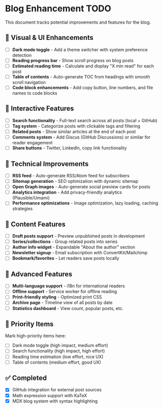 # Blog Enhancement TODO

This document tracks potential improvements and features for the blog.

## 🎨 Visual & UI Enhancements

- [ ] **Dark mode toggle** - Add a theme switcher with system preference detection
- [ ] **Reading progress bar** - Show scroll progress on blog posts
- [ ] **Estimated reading time** - Calculate and display "X min read" for each post
- [ ] **Table of contents** - Auto-generate TOC from headings with smooth scroll navigation
- [ ] **Code block enhancements** - Add copy button, line numbers, and file names to code blocks

## 📱 Interactive Features

- [ ] **Search functionality** - Full-text search across all posts (local + GitHub)
- [ ] **Tag system** - Categorize posts with clickable tags and filtering
- [ ] **Related posts** - Show similar articles at the end of each post
- [ ] **Comments system** - Add Giscus (GitHub Discussions) or similar for reader engagement
- [ ] **Share buttons** - Twitter, LinkedIn, copy link functionality

## 🔧 Technical Improvements

- [ ] **RSS feed** - Auto-generate RSS/Atom feed for subscribers
- [ ] **Sitemap generation** - SEO optimization with dynamic sitemap
- [ ] **Open Graph images** - Auto-generate social preview cards for posts
- [ ] **Analytics integration** - Add privacy-friendly analytics (Plausible/Umami)
- [ ] **Performance optimizations** - Image optimization, lazy loading, caching strategies

## 📝 Content Features

- [ ] **Draft posts support** - Preview unpublished posts in development
- [ ] **Series/collections** - Group related posts into series
- [ ] **Author info widget** - Expandable "About the author" section
- [ ] **Newsletter signup** - Email subscription with ConvertKit/Mailchimp
- [ ] **Bookmark/favorites** - Let readers save posts locally

## 🚀 Advanced Features

- [ ] **Multi-language support** - i18n for international readers
- [ ] **Offline support** - Service worker for offline reading
- [ ] **Print-friendly styling** - Optimized print CSS
- [ ] **Archive page** - Timeline view of all posts by date
- [ ] **Statistics dashboard** - View count, popular posts, etc.

## 🎯 Priority Items

Mark high-priority items here:

- [ ] Dark mode toggle (high impact, medium effort)
- [ ] Search functionality (high impact, high effort)
- [ ] Reading time estimation (low effort, nice UX)
- [ ] Table of contents (medium effort, good UX)

## ✅ Completed

- [x] GitHub integration for external post sources
- [x] Math expression support with KaTeX
- [x] MDX blog system with syntax highlighting